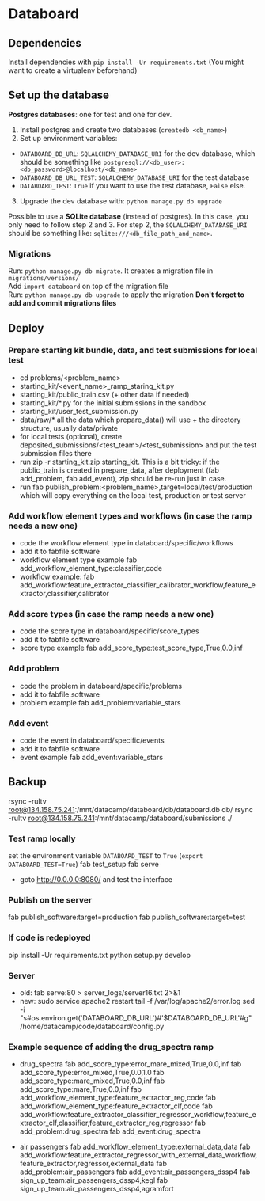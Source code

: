 # Databoard

## Dependencies

Install dependencies with `pip install -Ur requirements.txt`
(You might want to create a virtualenv beforehand)

## Set up the database

**Postgres databases**: one for test and one for dev.   
1. Install postgres and create two databases (`createdb <db_name>`)  
2. Set up environment variables:  
* `DATABOARD_DB_URL`: `SQLALCHEMY_DATABASE_URI` for the dev database, which should be something like `postgresql://<db_user>:<db_password>@localhost/<db_name>`  
* `DATABOARD_DB_URL_TEST`: `SQLALCHEMY_DATABASE_URI` for the test database  
* `DATABOARD_TEST`: `True` if you want to use the test database, `False` else.  
3. Upgrade the dev database with: `python manage.py db upgrade`  

Possible to use a **SQLite database** (instead of postgres). In this case, you only need to follow step 2 and 3. 
For step 2, the `SQLALCHEMY_DATABASE_URI` should be something like: `sqlite:///<db_file_path_and_name>`.


### Migrations
Run: `python manage.py db migrate`. It creates a migration file in `migrations/versions/`  
Add `import databoard` on top of the migration file  
Run: `python manage.py db upgrade` to apply the migration
**Don't forget to add and commit migrations files**

## Deploy

### Prepare starting kit bundle, data, and test submissions for local test

 - cd problems/<problem_name>
 - starting_kit/<event_name>_ramp_staring_kit.py
 - starting_kit/public_train.csv (+ other data if needed)
 - starting_kit/*.py for the initial submissions in the sandbox
 - starting_kit/user_test_submission.py
 - data/raw/* all the data which prepare_data() will use + the directory structure, usually data/private
 - for local tests (optional), create deposited_submissions/<test_team>/<test_submission> and put the test submission files there
 - run 
zip -r starting_kit.zip starting_kit. 
   This is a bit tricky: if the public_train is created in prepare_data, after deployment (fab add_problem, fab add_event), zip should be re-run just in case.
 - run
fab publish_problem:<problem_name>,target=local/test/production
   which will copy everything on the local test, production or test server

### Add workflow element types and workflows (in case the ramp needs a new one)

 - code the workflow element type in databoard/specific/workflows
 - add it to fabfile.software
 - workflow element type example
fab add_workflow_element_type:classifier,code
 - workflow example:
fab add_workflow:feature_extractor_classifier_calibrator_workflow,feature_extractor,classifier,calibrator

### Add score types (in case the ramp needs a new one)

 - code the score type in databoard/specific/score_types
 - add it to fabfile.software
 - score type example
fab add_score_type:test_score_type,True,0.0,inf

### Add problem
 
 - code the problem in databoard/specific/problems
 - add it to fabfile.software
 - problem example
fab add_problem:variable_stars

### Add event
 
 - code the event in databoard/specific/events
 - add it to fabfile.software
 - event example
fab add_event:variable_stars

## Backup

rsync -rultv root@134.158.75.241:/mnt/datacamp/databoard/db/databoard.db db/
rsync -rultv root@134.158.75.241:/mnt/datacamp/databoard/submissions ./

### Test ramp locally

set the environment variable `DATABOARD_TEST` to `True` (`export DATABOARD_TEST=True`)
fab test_setup
fab serve
 - goto http://0.0.0.0:8080/ and test the interface

### Publish on the server

fab publish_software:target=production
fab publish_software:target=test

### If code is redeployed

pip install -Ur requirements.txt
python setup.py develop

### Server

 - old:
fab serve:80 > server_logs/server16.txt 2>&1
 - new:
sudo service apache2 restart
tail -f /var/log/apache2/error.log
sed -i "s#os.environ.get('DATABOARD_DB_URL')#'$DATABOARD_DB_URL'#g" /home/datacamp/code/databoard/config.py

### Example sequence of adding the drug_spectra ramp

 - drug_spectra
fab add_score_type:error_mare_mixed,True,0.0,inf
fab add_score_type:error_mixed,True,0.0,1.0 
fab add_score_type:mare_mixed,True,0.0,inf 
fab add_score_type:mare,True,0.0,inf
fab add_workflow_element_type:feature_extractor_reg,code 
fab add_workflow_element_type:feature_extractor_clf,code
fab add_workflow:feature_extractor_classifier_regressor_workflow,feature_extractor_clf,classifier,feature_extractor_reg,regressor
fab add_problem:drug_spectra 
fab add_event:drug_spectra

 - air passengers
fab add_workflow_element_type:external_data,data
fab add_workflow:feature_extractor_regressor_with_external_data_workflow,feature_extractor,regressor,external_data
fab add_problem:air_passengers
fab add_event:air_passengers_dssp4
fab sign_up_team:air_passengers_dssp4,kegl
fab sign_up_team:air_passengers_dssp4,agramfort

